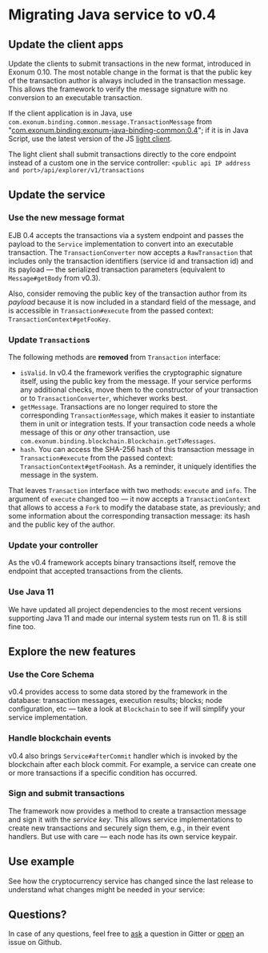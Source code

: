 # Migrating Java service to v0.4

## Update the client apps
Update the clients to submit transactions in the new format, introduced in Exonum 0.10.
The most notable change in the format is that the public key of the transaction author 
is always included in the transaction message. This allows the framework to verify 
the message signature with no conversion to an executable transaction.

If the client application is in Java, use `com.exonum.binding.common.message.TransactionMessage`
from "[com.exonum.binding:exonum-java-binding-common:0.4][common-0.4]";
if it is in Java Script, use the latest version of the JS 
[light client](https://github.com/exonum/exonum-client).

The light client shall submit transactions directly to the core endpoint instead of a custom one
in the service controller:
`<public api IP address and port>/api/explorer/v1/transactions`
 <!-- TODO: Link the docs when/if they are available -->

[common-0.4]: https://search.maven.org/artifact/com.exonum.binding/exonum-java-binding-common/0.4/jar

## Update the service
### Use the new message format

EJB 0.4 accepts the transactions via a system endpoint and passes the payload to the `Service`
implementation to convert into an executable transaction. The `TransactionConverter` now accepts
a `RawTransaction` that includes only the transaction identifiers (service id and transaction id)
and its payload — the serialized transaction parameters (equivalent to `Message#getBody` from v0.3).

Also, consider removing the public key of the transaction author from its _payload_ because
it is now included in a standard field of the message, and is accessible in `Transaction#execute`
from the passed context: `TransactionContext#getFooKey`.

### Update `Transaction`s
The following methods are **removed** from `Transaction` interface:
  - `isValid`. In v0.4 the framework verifies the cryptographic signature itself, using the
  public key from the message. If your service performs any additional checks, 
  move them to the constructor of your transaction or to `TransactionConverter`, whichever 
  works best.
  - `getMessage`. Transactions are no longer required to store the corresponding 
  `TransactionMessage`, which makes it easier to instantiate them in unit or integration tests.
  If your transaction code needs a whole message of this or _any_ other transaction,
  use `com.exonum.binding.blockchain.Blockchain.getTxMessages`.
  - `hash`. You can access the SHA-256 hash of this transaction message in `Transaction#execute`
  from the passed context: `TransactionContext#getFooHash`. As a reminder, it uniquely identifies
  the message in the system.
  
That leaves `Transaction` interface with two methods: `execute` and `info`.
The argument of `execute` changed too — it now accepts a `TransactionContext` that allows
to access a `Fork` to modify the database state, as previously; and some information about 
the corresponding transaction message: its hash and the public key of the author.

### Update your controller
As the v0.4 framework accepts binary transactions itself, remove the endpoint that accepted
transactions from the clients.

### Use Java 11
We have updated all project dependencies to the most recent versions supporting Java 11 and made
our internal system tests run on 11. 8 is still fine too.

## Explore the new features

### Use the Core Schema
v0.4 provides access to some data stored by the framework in the database: transaction messages,
execution results; blocks; node configuration, etc — take a look at `Blockchain` to see if will
simplify your service implementation. 

### Handle blockchain events
v0.4 also brings `Service#afterCommit` handler which is invoked by the blockchain after each 
block commit. For example, a service can create one or more transactions if a specific condition
has occurred. <!-- TODO: Link the docs -->

### Sign and submit transactions
The framework now provides a method to create a transaction message and sign it with the
_service key_. This allows service implementations to create new transactions and securely sign
them, e.g., in their event handlers. But use with care — each node has its own service keypair.
<!-- TODO: Some links would be welcome --> 

## Use example
See how the cryptocurrency service has changed since the last release to understand what
changes might be needed in your service: <!-- TODO: diff link -->

## Questions?

In case of any questions, feel free to [ask][gitter] a question in Gitter or [open][new-issue] an issue
on Github.    

[gitter]: https://gitter.im/exonum/exonum-java-binding
[new-issue]: https://github.com/exonum/exonum-java-binding/issues/new

  
